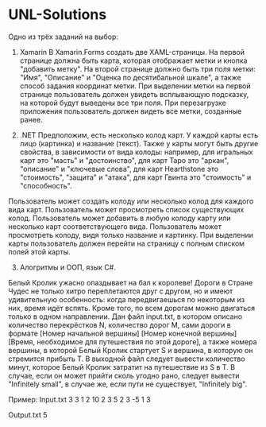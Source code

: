 # UNL-Solutions

Одно из трёх заданий на выбор:

1) Xamarin
В Xamarin.Forms создать две XAML-страницы. 
На первой странице должна быть карта, которая отображает метки и кнопка "добавить метку".
На второй странице должно быть три поля метки: "Имя", "Описание" и "Оценка по десятибальной шкале", а также способ задания координат метки.
При выделении метки на первой странице пользователь должен увидеть всплывающую подсказку, на которой будут выведены все три поля.
При перезагрузке приложения пользователь должен видеть все метки, созданные ранее.

2) .NET
Предположим, есть несколько колод карт.
У каждой карты есть лицо (картинка) и название (текст).
Также у карты могут быть другие свойства, в зависимости от вида колоды: например, для игральных карт это "масть" и "достоинство", для карт Таро это "аркан", "описание" и "ключевые слова", для карт Hearthstone это "стоимость", "защита" и "атака", для карт Гвинта это "стоимость" и "способность".

Пользователь может создать колоду или несколько колод для каждого вида карт.
Пользователь может просмотреть список существующих колод.
Пользователь может добавить в любую колоду карту или несколько карт соответствующего вида.
Пользователь может просмотреть колоду, видя только название и картинку. При выделении карты пользователь должен перейти на страницу с полным списком полей этой карты.

3) Алогритмы и ООП, язык C#.

Белый Кролик ужасно опаздывает на бал к королеве!
Дороги в Стране Чудес не только хитро переплетаются друг с другом, но и имеют удивительную особенность: когда передвигаешься по некоторым из них, время идёт вспять. Кроме того, по всем дорогам можно двигаться только в одном направлении.
Дан файл input.txt, в котором описано количество перекрёстков N, количество дорог M, сами дороги в формате [Номер начальной вершины] [Номер конечной вершины] [Время, необходимое для путешествия по этой дороге], а также номера вершины, в которой Белый Кролик стартует S и вершина, в которую он стремится прибыть T.
В выходной файл следует вывести количество минут, которое Белый Кролик затратит на путешествие из S в T. В случае, если он может прийти сколь угодно рано, следует вывести "Infinitely small", в случае же, если пути не существует,  "Infinitely big".

Пример:
Input.txt
3 3
1 2 10
2 3 5
2 3 -5
1 3

Output.txt
5
